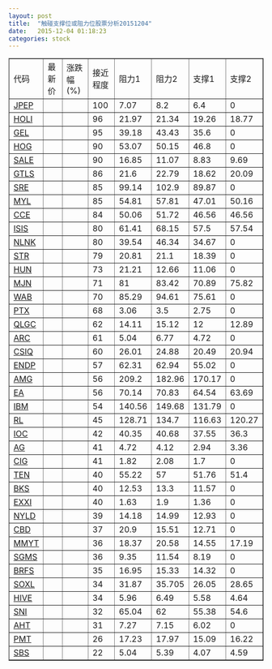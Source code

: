 ```yaml
---
layout: post
title:  "触碰支撑位或阻力位股票分析20151204"
date:   2015-12-04 01:18:23
categories: stock
---
```

<script type="text/javascript">
var stockList = []
stockList.push('gb_jpep');
stockList.push('gb_holi');
stockList.push('gb_gel');
stockList.push('gb_hog');
stockList.push('gb_sale');
stockList.push('gb_gtls');
stockList.push('gb_sre');
stockList.push('gb_myl');
stockList.push('gb_cce');
stockList.push('gb_isis');
stockList.push('gb_nlnk');
stockList.push('gb_str');
stockList.push('gb_hun');
stockList.push('gb_mjn');
stockList.push('gb_wab');
stockList.push('gb_ptx');
stockList.push('gb_qlgc');
stockList.push('gb_arc');
stockList.push('gb_csiq');
stockList.push('gb_endp');
stockList.push('gb_amg');
stockList.push('gb_ea');
stockList.push('gb_ibm');
stockList.push('gb_rl');
stockList.push('gb_ioc');
stockList.push('gb_ag');
stockList.push('gb_cig');
stockList.push('gb_ten');
stockList.push('gb_bks');
stockList.push('gb_exxi');
stockList.push('gb_nyld');
stockList.push('gb_cbd');
stockList.push('gb_mmyt');
stockList.push('gb_sgms');
stockList.push('gb_brfs');
stockList.push('gb_soxl');
stockList.push('gb_hive');
stockList.push('gb_sni');
stockList.push('gb_aht');
stockList.push('gb_pmt');
stockList.push('gb_sbs');
</script>
<table border="1">
 <tr>
 <td>代码</td>
 <td>最新价</td>
 <td>涨跌幅(%)</td>
 <td>接近程度</td>
 <td>阻力1</td>
 <td>阻力2</td>
 <td>支撑1</td>
 <td>支撑2</td>
</tr>
  <tr id="jpep" class="green">
  <td><a href="http://stock.finance.sina.com.cn/usstock/quotes/JPEP.html" target="_blank">JPEP</a></td><td></td><td></td><td>100</td><td>7.07</td><td>8.2</td><td>6.4</td><td>0</td></tr>
  <tr id="holi" class="red">
  <td><a href="http://stock.finance.sina.com.cn/usstock/quotes/HOLI.html" target="_blank">HOLI</a></td><td></td><td></td><td>96</td><td>21.97</td><td>21.34</td><td>19.26</td><td>18.77</td></tr>
  <tr id="gel" class="red">
  <td><a href="http://stock.finance.sina.com.cn/usstock/quotes/GEL.html" target="_blank">GEL</a></td><td></td><td></td><td>95</td><td>39.18</td><td>43.43</td><td>35.6</td><td>0</td></tr>
  <tr id="hog" class="green">
  <td><a href="http://stock.finance.sina.com.cn/usstock/quotes/HOG.html" target="_blank">HOG</a></td><td></td><td></td><td>90</td><td>53.07</td><td>50.15</td><td>46.8</td><td>0</td></tr>
  <tr id="sale" class="green">
  <td><a href="http://stock.finance.sina.com.cn/usstock/quotes/SALE.html" target="_blank">SALE</a></td><td></td><td></td><td>90</td><td>16.85</td><td>11.07</td><td>8.83</td><td>9.69</td></tr>
  <tr id="gtls" class="green">
  <td><a href="http://stock.finance.sina.com.cn/usstock/quotes/GTLS.html" target="_blank">GTLS</a></td><td></td><td></td><td>86</td><td>21.6</td><td>22.79</td><td>18.62</td><td>20.09</td></tr>
  <tr id="sre" class="red">
  <td><a href="http://stock.finance.sina.com.cn/usstock/quotes/SRE.html" target="_blank">SRE</a></td><td></td><td></td><td>85</td><td>99.14</td><td>102.9</td><td>89.87</td><td>0</td></tr>
  <tr id="myl" class="green">
  <td><a href="http://stock.finance.sina.com.cn/usstock/quotes/MYL.html" target="_blank">MYL</a></td><td></td><td></td><td>85</td><td>54.81</td><td>57.81</td><td>47.01</td><td>50.16</td></tr>
  <tr id="cce" class="red">
  <td><a href="http://stock.finance.sina.com.cn/usstock/quotes/CCE.html" target="_blank">CCE</a></td><td></td><td></td><td>84</td><td>50.06</td><td>51.72</td><td>46.56</td><td>46.56</td></tr>
  <tr id="isis" class="green">
  <td><a href="http://stock.finance.sina.com.cn/usstock/quotes/ISIS.html" target="_blank">ISIS</a></td><td></td><td></td><td>80</td><td>61.41</td><td>68.15</td><td>57.5</td><td>57.54</td></tr>
  <tr id="nlnk" class="green">
  <td><a href="http://stock.finance.sina.com.cn/usstock/quotes/NLNK.html" target="_blank">NLNK</a></td><td></td><td></td><td>80</td><td>39.54</td><td>46.34</td><td>34.67</td><td>0</td></tr>
  <tr id="str" class="green">
  <td><a href="http://stock.finance.sina.com.cn/usstock/quotes/STR.html" target="_blank">STR</a></td><td></td><td></td><td>79</td><td>20.81</td><td>21.1</td><td>18.39</td><td>0</td></tr>
  <tr id="hun" class="green">
  <td><a href="http://stock.finance.sina.com.cn/usstock/quotes/HUN.html" target="_blank">HUN</a></td><td></td><td></td><td>73</td><td>21.21</td><td>12.66</td><td>11.06</td><td>0</td></tr>
  <tr id="mjn" class="red">
  <td><a href="http://stock.finance.sina.com.cn/usstock/quotes/MJN.html" target="_blank">MJN</a></td><td></td><td></td><td>71</td><td>81</td><td>83.42</td><td>70.89</td><td>75.82</td></tr>
  <tr id="wab" class="green">
  <td><a href="http://stock.finance.sina.com.cn/usstock/quotes/WAB.html" target="_blank">WAB</a></td><td></td><td></td><td>70</td><td>85.29</td><td>94.61</td><td>75.61</td><td>0</td></tr>
  <tr id="ptx" class="red">
  <td><a href="http://stock.finance.sina.com.cn/usstock/quotes/PTX.html" target="_blank">PTX</a></td><td></td><td></td><td>68</td><td>3.06</td><td>3.5</td><td>2.75</td><td>0</td></tr>
  <tr id="qlgc" class="green">
  <td><a href="http://stock.finance.sina.com.cn/usstock/quotes/QLGC.html" target="_blank">QLGC</a></td><td></td><td></td><td>62</td><td>14.11</td><td>15.12</td><td>12</td><td>12.89</td></tr>
  <tr id="arc" class="red">
  <td><a href="http://stock.finance.sina.com.cn/usstock/quotes/ARC.html" target="_blank">ARC</a></td><td></td><td></td><td>61</td><td>5.04</td><td>6.77</td><td>4.72</td><td>0</td></tr>
  <tr id="csiq" class="red">
  <td><a href="http://stock.finance.sina.com.cn/usstock/quotes/CSIQ.html" target="_blank">CSIQ</a></td><td></td><td></td><td>60</td><td>26.01</td><td>24.88</td><td>20.49</td><td>20.94</td></tr>
  <tr id="endp" class="red">
  <td><a href="http://stock.finance.sina.com.cn/usstock/quotes/ENDP.html" target="_blank">ENDP</a></td><td></td><td></td><td>57</td><td>62.31</td><td>62.94</td><td>55.02</td><td>0</td></tr>
  <tr id="amg" class="green">
  <td><a href="http://stock.finance.sina.com.cn/usstock/quotes/AMG.html" target="_blank">AMG</a></td><td></td><td></td><td>56</td><td>209.2</td><td>182.96</td><td>170.17</td><td>0</td></tr>
  <tr id="ea" class="red">
  <td><a href="http://stock.finance.sina.com.cn/usstock/quotes/EA.html" target="_blank">EA</a></td><td></td><td></td><td>56</td><td>70.14</td><td>70.83</td><td>64.54</td><td>63.69</td></tr>
  <tr id="ibm" class="red">
  <td><a href="http://stock.finance.sina.com.cn/usstock/quotes/IBM.html" target="_blank">IBM</a></td><td></td><td></td><td>54</td><td>140.56</td><td>149.68</td><td>131.79</td><td>0</td></tr>
  <tr id="rl" class="green">
  <td><a href="http://stock.finance.sina.com.cn/usstock/quotes/RL.html" target="_blank">RL</a></td><td></td><td></td><td>45</td><td>128.71</td><td>134.7</td><td>116.63</td><td>120.27</td></tr>
  <tr id="ioc" class="green">
  <td><a href="http://stock.finance.sina.com.cn/usstock/quotes/IOC.html" target="_blank">IOC</a></td><td></td><td></td><td>42</td><td>40.35</td><td>40.68</td><td>37.55</td><td>36.3</td></tr>
  <tr id="ag" class="green">
  <td><a href="http://stock.finance.sina.com.cn/usstock/quotes/AG.html" target="_blank">AG</a></td><td></td><td></td><td>41</td><td>4.72</td><td>4.12</td><td>2.94</td><td>3.36</td></tr>
  <tr id="cig" class="green">
  <td><a href="http://stock.finance.sina.com.cn/usstock/quotes/CIG.html" target="_blank">CIG</a></td><td></td><td></td><td>41</td><td>1.82</td><td>2.08</td><td>1.7</td><td>0</td></tr>
  <tr id="ten" class="green">
  <td><a href="http://stock.finance.sina.com.cn/usstock/quotes/TEN.html" target="_blank">TEN</a></td><td></td><td></td><td>40</td><td>55.22</td><td>57</td><td>51.76</td><td>51.4</td></tr>
  <tr id="bks" class="green">
  <td><a href="http://stock.finance.sina.com.cn/usstock/quotes/BKS.html" target="_blank">BKS</a></td><td></td><td></td><td>40</td><td>12.53</td><td>13.3</td><td>11.57</td><td>0</td></tr>
  <tr id="exxi" class="red">
  <td><a href="http://stock.finance.sina.com.cn/usstock/quotes/EXXI.html" target="_blank">EXXI</a></td><td></td><td></td><td>40</td><td>1.63</td><td>1.9</td><td>1.36</td><td>0</td></tr>
  <tr id="nyld" class="green">
  <td><a href="http://stock.finance.sina.com.cn/usstock/quotes/NYLD.html" target="_blank">NYLD</a></td><td></td><td></td><td>39</td><td>14.18</td><td>14.99</td><td>12.93</td><td>0</td></tr>
  <tr id="cbd" class="green">
  <td><a href="http://stock.finance.sina.com.cn/usstock/quotes/CBD.html" target="_blank">CBD</a></td><td></td><td></td><td>37</td><td>20.9</td><td>15.51</td><td>12.71</td><td>0</td></tr>
  <tr id="mmyt" class="red">
  <td><a href="http://stock.finance.sina.com.cn/usstock/quotes/MMYT.html" target="_blank">MMYT</a></td><td></td><td></td><td>36</td><td>18.37</td><td>20.58</td><td>14.55</td><td>17.19</td></tr>
  <tr id="sgms" class="red">
  <td><a href="http://stock.finance.sina.com.cn/usstock/quotes/SGMS.html" target="_blank">SGMS</a></td><td></td><td></td><td>36</td><td>9.35</td><td>11.54</td><td>8.19</td><td>0</td></tr>
  <tr id="brfs" class="red">
  <td><a href="http://stock.finance.sina.com.cn/usstock/quotes/BRFS.html" target="_blank">BRFS</a></td><td></td><td></td><td>35</td><td>16.95</td><td>15.33</td><td>14.32</td><td>0</td></tr>
  <tr id="soxl" class="green">
  <td><a href="http://stock.finance.sina.com.cn/usstock/quotes/SOXL.html" target="_blank">SOXL</a></td><td></td><td></td><td>34</td><td>31.87</td><td>35.705</td><td>26.05</td><td>28.65</td></tr>
  <tr id="hive" class="green">
  <td><a href="http://stock.finance.sina.com.cn/usstock/quotes/HIVE.html" target="_blank">HIVE</a></td><td></td><td></td><td>34</td><td>5.96</td><td>6.49</td><td>5.58</td><td>4.64</td></tr>
  <tr id="sni" class="green">
  <td><a href="http://stock.finance.sina.com.cn/usstock/quotes/SNI.html" target="_blank">SNI</a></td><td></td><td></td><td>32</td><td>65.04</td><td>62</td><td>55.38</td><td>54.6</td></tr>
  <tr id="aht" class="red">
  <td><a href="http://stock.finance.sina.com.cn/usstock/quotes/AHT.html" target="_blank">AHT</a></td><td></td><td></td><td>31</td><td>7.27</td><td>7.15</td><td>6.02</td><td>0</td></tr>
  <tr id="pmt" class="green">
  <td><a href="http://stock.finance.sina.com.cn/usstock/quotes/PMT.html" target="_blank">PMT</a></td><td></td><td></td><td>26</td><td>17.23</td><td>17.97</td><td>15.09</td><td>16.22</td></tr>
  <tr id="sbs" class="red">
  <td><a href="http://stock.finance.sina.com.cn/usstock/quotes/SBS.html" target="_blank">SBS</a></td><td></td><td></td><td>22</td><td>5.04</td><td>5.39</td><td>4.07</td><td>4.59</td></tr>
</table>
